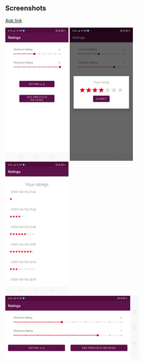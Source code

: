 ## Screenshots
[Apk link](https://drive.google.com/open?id=1QC9PhedLRGxOAJ7PuT9iapKSrUw1HCFr)

<img src="https://github.com/Aftaab99/SaveRatingsAndroid/blob/master/images/s1.png" alt="screenshot 1" width="200">

<img src="https://github.com/Aftaab99/SaveRatingsAndroid/blob/master/images/s2.png" alt="screenshot 2" width="200">

<img src="https://github.com/Aftaab99/SaveRatingsAndroid/blob/master/images/s3.png" alt="screenshot 3" width="200">

<img src="https://github.com/Aftaab99/SaveRatingsAndroid/blob/master/images/s4.png" alt="screenshot 4" height="200">


